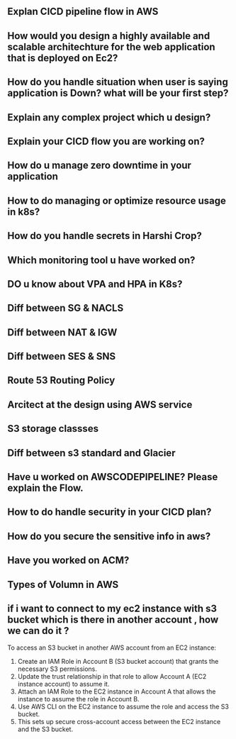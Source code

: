 ## Explan CICD pipeline flow in AWS
## How would you design a highly available and scalable architechture for the web application that is deployed on Ec2?
## How do you handle situation when user is saying application is Down? what will be your first step?
## Explain any complex project which u design?
## Explain your CICD flow you are working on?
## How do u manage zero downtime in your application
## How to do managing or optimize resource usage in k8s?
## How do you handle secrets in Harshi Crop?
## Which monitoring tool u have worked on?
## DO u know about VPA and HPA in K8s?
## Diff between SG & NACLS
## Diff between NAT & IGW 
## Diff between SES & SNS
## Route 53 Routing Policy
## Arcitect at the design using AWS service
## S3 storage classses
## Diff between s3 standard and Glacier
## Have u worked on AWSCODEPIPELINE? Please explain the Flow.
## How to do handle security in your CICD plan?
## How do you secure the sensitive info in aws?
## Have you worked on ACM?
## Types of Volumn in AWS 
## if i want to connect to my ec2 instance with s3 bucket which is there in another account , how we can do it ?

To access an S3 bucket in another AWS account from an EC2 instance:

1. Create an IAM Role in Account B (S3 bucket account) that grants the necessary S3 permissions.
2. Update the trust relationship in that role to allow Account A (EC2 instance account) to assume it.
3. Attach an IAM Role to the EC2 instance in Account A that allows the instance to assume the role in Account B.
4. Use AWS CLI on the EC2 instance to assume the role and access the S3 bucket.
5. This sets up secure cross-account access between the EC2 instance and the S3 bucket.


